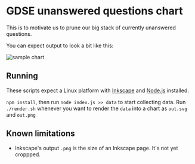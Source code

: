 # GDSE unanswered questions chart

This is to motivate us to prune our big stack of currently unanswered
questions.

You can expect output to look a bit like this:

![sample chart][1]

## Running

These scripts expect a Linux platform with [Inkscape][2] and [Node.js][3] installed.

`npm install`, then run `node index.js >> data` to start collecting data. Run
`./render.sh` whenever you want to render the `data` into a chart as `out.svg`
and `out.png`

## Known limitations

 - Inkscape's output `.png` is the size of an Inkscape page. It's not yet
   croppped.


[1]: https://cloud.githubusercontent.com/assets/5231746/5365108/4d7cd0de-7fe9-11e4-96c2-b5e221d20d02.png
[2]: https://www.inkscape.org/
[3]: http://nodejs.org/
